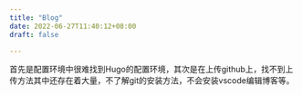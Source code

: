 ```yaml
---
title: "Blog"
date: 2022-06-27T11:40:12+08:00
draft: false

---
```

首先是配置环境中很难找到Hugo的配置环境，其次是在上传github上，找不到上传方法其中还存在着大量，不了解git的安装方法，不会安装vscode编辑博客等。
